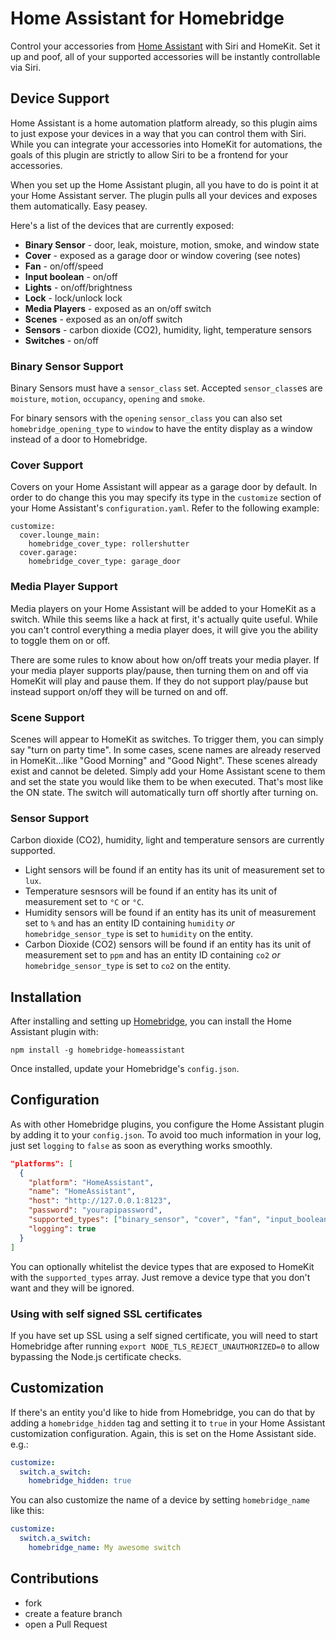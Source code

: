 
# Home Assistant for Homebridge

Control your accessories from [Home Assistant](http://home-assistant.io) with
Siri and HomeKit. Set it up and poof, all of your supported accessories will be
instantly controllable via Siri.

## Device Support

Home Assistant is a home automation platform already, so this plugin aims to
just expose your devices in a way that you can control them with Siri. While
you can integrate your accessories into HomeKit for automations, the goals of
this plugin are strictly to allow Siri to be a frontend for your accessories.

When you set up the Home Assistant plugin, all you have to do is point it at
your Home Assistant server. The plugin pulls all your devices and exposes them
automatically. Easy peasey.

Here's a list of the devices that are currently exposed:

* **Binary Sensor** - door, leak, moisture, motion, smoke, and window state
* **Cover** - exposed as a garage door or window covering (see notes)
* **Fan** - on/off/speed
* **Input boolean** - on/off
* **Lights** - on/off/brightness
* **Lock** - lock/unlock lock
* **Media Players** - exposed as an on/off switch
* **Scenes** - exposed as an on/off switch
* **Sensors** - carbon dioxide (CO2), humidity, light, temperature sensors
* **Switches** - on/off

### Binary Sensor Support

Binary Sensors must have a `sensor_class` set. Accepted `sensor_class`es are `moisture`, `motion`, `occupancy`, `opening` and `smoke`.

For binary sensors with the `opening` `sensor_class` you can also set `homebridge_opening_type` to `window` to have the entity display as a window instead of a door to Homebridge.

### Cover Support

Covers on your Home Assistant will appear as a garage door by default. In order
to do change this you may specify its type in the `customize` section of your
Home Assistant's `configuration.yaml`. Refer to the following example:

```
customize:
  cover.lounge_main:
    homebridge_cover_type: rollershutter
  cover.garage:
    homebridge_cover_type: garage_door
```

### Media Player Support

Media players on your Home Assistant will be added to your HomeKit as a switch.
While this seems like a hack at first, it's actually quite useful. While you
can't control everything a media player does, it will give you the ability to
toggle them on or off.

There are some rules to know about how on/off treats your media player. If
your media player supports play/pause, then turning them on and off via
HomeKit will play and pause them. If they do not support play/pause but instead
support on/off they will be turned on and off.

### Scene Support

Scenes will appear to HomeKit as switches. To trigger them, you can simply say
"turn on party time". In some cases, scene names are already reserved in
HomeKit...like "Good Morning" and "Good Night". These scenes already exist and
cannot be deleted. Simply add your Home Assistant scene to them and set the
state you would like them to be when executed. That's most like the ON state.
The switch will automatically turn off shortly after turning on.

### Sensor Support

Carbon dioxide (CO2), humidity, light and temperature sensors are currently supported.

- Light sensors will be found if an entity has its unit of measurement set to `lux`.
- Temperature sesnsors will be found if an entity has its unit of measurement set to `°C` or `°C`.
- Humidity sensors will be found if an entity has its unit of measurement set to `%` and has an entity ID containing `humidity` _or_ `homebridge_sensor_type` is set to `humidity` on the entity.
- Carbon Dioxide (CO2) sensors will be found if an entity has its unit of measurement set to `ppm` and has an entity ID containing `co2` _or_ `homebridge_sensor_type` is set to `co2` on the entity.

## Installation

After installing and setting up [Homebridge](https://github.com/nfarina/homebridge), you can install the Home Assistant plugin with:

    npm install -g homebridge-homeassistant

Once installed, update your Homebridge's `config.json`.

## Configuration

As with other Homebridge plugins, you configure the Home Assistant plugin by
adding it to your `config.json`.
To avoid too much information in your log, just set `logging` to `false` as soon as everything works smoothly.

```json
"platforms": [
  {
    "platform": "HomeAssistant",
    "name": "HomeAssistant",
    "host": "http://127.0.0.1:8123",
    "password": "yourapipassword",
    "supported_types": ["binary_sensor", "cover", "fan", "input_boolean", "light", "lock", "media_player", "scene", "sensor", "switch"],
    "logging": true
  }
]
```

You can optionally whitelist the device types that are exposed to HomeKit with the `supported_types` array. Just remove a device type that you don't want and they will be ignored.

### Using with self signed SSL certificates

If you have set up SSL using a self signed certificate, you will need to start Homebridge after running `export NODE_TLS_REJECT_UNAUTHORIZED=0` to allow bypassing the Node.js certificate checks.

## Customization

If there's an entity you'd like to hide from Homebridge, you can do that by adding a `homebridge_hidden` tag and setting it to `true` in your Home Assistant customization configuration. Again, this is set on the Home Assistant side. e.g.:

```yaml
customize:
  switch.a_switch:
    homebridge_hidden: true
```

You can also customize the name of a device by setting `homebridge_name` like this:

```yaml
customize:
  switch.a_switch:
    homebridge_name: My awesome switch
```

## Contributions

* fork
* create a feature branch
* open a Pull Request
